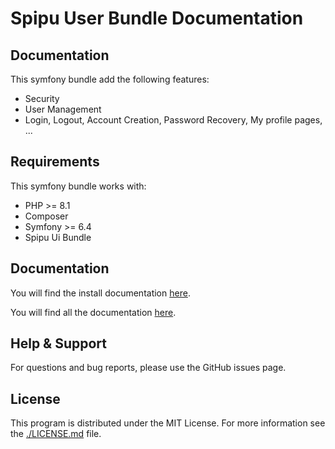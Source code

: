 # Spipu User Bundle Documentation

## Documentation

This symfony bundle add the following features:

* Security
* User Management
* Login, Logout, Account Creation, Password Recovery, My profile pages, ...

## Requirements

This symfony bundle works with:

* PHP >= 8.1
* Composer
* Symfony >= 6.4
* Spipu Ui Bundle

## Documentation

You will find the install documentation [here](./doc/install.md).

You will find all the documentation [here](./doc/README.md).

## Help & Support

For questions and bug reports, please use the GitHub issues page.

## License

This program is distributed under the MIT License. For more information see the [./LICENSE.md](./LICENSE.md) file.
